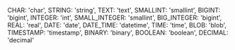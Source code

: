 CHAR: 'char',
STRING: 'string',
TEXT: 'text',
SMALLINT: 'smallint',
BIGINT: 'bigint',
INTEGER: 'int',
SMALL_INTEGER: 'smallint',
BIG_INTEGER: 'bigint',
REAL: 'real',
DATE: 'date',
DATE_TIME: 'datetime',
TIME: 'time',
BLOB: 'blob',
TIMESTAMP: 'timestamp',
BINARY: 'binary',
BOOLEAN: 'boolean',
DECIMAL: 'decimal'
